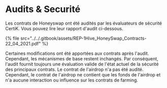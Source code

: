 # Audits & Securité

Les contrats de Honeyswap ont été audités par les évaluateurs de sécurité CertiK. Vous pouvez lire leur rapport d'audit ci-dessous.&#x20;

{% file src="../../.gitbook/assets/REP-1Hive_HoneySwap_Contracts-22_04_2021.pdf" %}

Certaines modifications ont été apportées aux contrats après l'audit. Cependant, les mécanismes de base restent inchangés. Par conséquent, l'audit fournit toujours une évaluation valide de l'état actuel de la sécurité des principaux contrats. Le contrat de l'airdrop n'a pas été audité. Cependant, le contrat de l'airdrop ne contient que les fonds de l'airdrop et n'a aucune interaction ou influence sur les contrats de farming.
